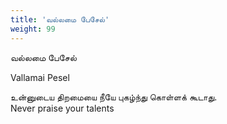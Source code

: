 ```yaml
---
title: 'வல்லமை பேசேல்'
weight: 99
---
```

 

வல்லமை பேசேல்

Vallamai Pesel

உன்னுடைய திறமையை நீயே புகழ்ந்து கொள்ளக் கூடாது.  
Never praise your talents